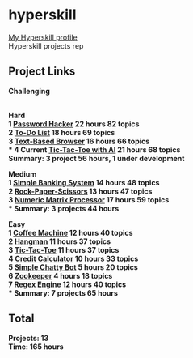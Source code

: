 # hyperskill
[My Hyperskill profile](https://hyperskill.org/profile/2958564) <br/>
Hyperskill projects rep

## Project Links

<b> Challenging <b/> <br/>  <br/>
  
<b> Hard <b/> <br/>
1 [Password Hacker](https://hyperskill.org/projects/80?track=2) 22 hours 82 topics <br/>
2 [To-Do List](https://hyperskill.org/projects/105?track=2) 18 hours 69 topics <br/>
3 [Text-Based Browser](https://hyperskill.org/projects/79?track=2) 16 hours 66 topics <br/> *
4 <b>Current<b/> [Tic-Tac-Toe with AI](https://hyperskill.org/projects/82?track=2) 21 hours 68 topics <br/>
<b> Summary: 3 project 56 hours, 1 under development <b/> <br/>

<b> Medium <b/> <br/>
1 [Simple Banking System](https://hyperskill.org/projects/109?track=2) 14 hours 48 topics <br/>
2 [Rock-Paper-Scissors](https://hyperskill.org/projects/78?track=2) 13 hours 47 topics <br/>
3 [Numeric Matrix Processor](https://hyperskill.org/projects/96?track=2) 17 hours 59 topics <br/> *
<b> Summary: 3 projects 44 hours <b/> <br/>

<b> Easy <b/> <br/>
1 [Coffee Machine](https://hyperskill.org/projects/68?track=2) 12 hours 40 topics <br/>
2 [Hangman](https://hyperskill.org/projects/69?track=2) 11 hours 37 topics <br/>
3 [Tic-Tac-Toe](https://hyperskill.org/projects/73?track=2) 11 hours 37 topics <br/>
4 [Credit Calculator](https://hyperskill.org/projects/90?track=2) 10 hours 33 topics <br/>
5 [Simple Chatty Bot](https://hyperskill.org/projects/97?track=2) 5 hours 20 topics <br/>
6 [Zookeeper](https://hyperskill.org/projects/98?track=2) 4 hours 18 topics <br/>
7 [Regex Engine](https://hyperskill.org/projects/114?track=2) 12 hours 40 topics <br/> *
<b> Summary: 7 projects 65 hours<b/>
  
## Total
Projects: <b> 13 <b/> <br/>
Time: <b> 165 hours <b/>


